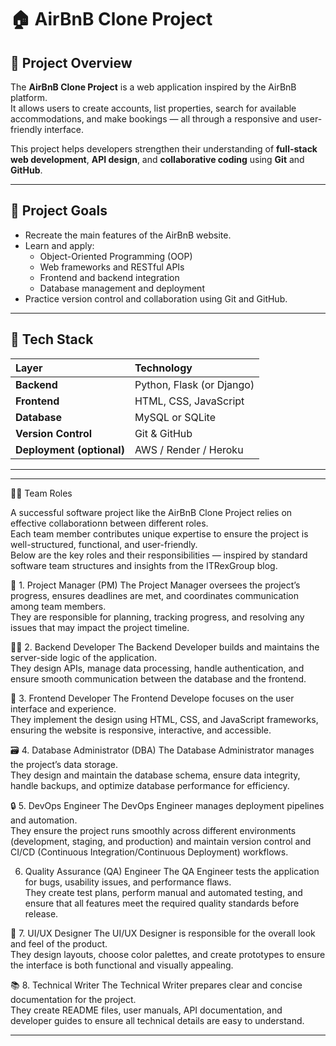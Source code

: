 # 🏠 AirBnB Clone Project

## 📘 Project Overview
The **AirBnB Clone Project** is a web application inspired by the AirBnB platform.  
It allows users to create accounts, list properties, search for available accommodations, and make bookings — all through a responsive and user-friendly interface.

This project helps developers strengthen their understanding of **full-stack web development**, **API design**, and **collaborative coding** using **Git** and **GitHub**.

---

## 🎯 Project Goals
- Recreate the main features of the AirBnB website.
- Learn and apply:
  - Object-Oriented Programming (OOP)
  - Web frameworks and RESTful APIs
  - Frontend and backend integration
  - Database management and deployment
- Practice version control and collaboration using Git and GitHub.

---

## 🧰 Tech Stack

| Layer | Technology |
|:------|:------------|
| **Backend** | Python, Flask (or Django) |
| **Frontend** | HTML, CSS, JavaScript |
| **Database** | MySQL or SQLite |
| **Version Control** | Git & GitHub |
| **Deployment (optional)** | AWS / Render / Heroku |

---
---

 👩‍💻 Team Roles

A successful software project like the AirBnB Clone Project relies on effective collaborationn between different roles.  
Each team member contributes unique expertise to ensure the project is well-structured, functional, and user-friendly.  
Below are the key roles and their responsibilities — inspired by standard software team structures and insights from the ITRexGroup blog.

🧠 1. Project Manager (PM)
The Project Manager oversees the project’s progress, ensures deadlines are met, and coordinates communication among team members.  
They are responsible for planning, tracking progress, and resolving any issues that may impact the project timeline.

🧑‍💻 2. Backend Developer
The Backend Developer builds and maintains the server-side logic of the application.  
They design APIs, manage data processing, handle authentication, and ensure smooth communication between the database and the frontend.

 🎨 3. Frontend Developer
The Frontend Develope focuses on the user interface and experience.  
They implement the design using HTML, CSS, and JavaScript frameworks, ensuring the website is responsive, interactive, and accessible.

🗃️ 4. Database Administrator (DBA)
The Database Administrator manages the project’s data storage.  
They design and maintain the database schema, ensure data integrity, handle backups, and optimize database performance for efficiency.

🔒 5. DevOps Engineer
The DevOps Engineer manages deployment pipelines and automation.  
They ensure the project runs smoothly across different environments (development, staging, and production) and maintain version control and CI/CD (Continuous Integration/Continuous Deployment) workflows.

 6. Quality Assurance (QA) Engineer
The QA Engineer tests the application for bugs, usability issues, and performance flaws.  
They create test plans, perform manual and automated testing, and ensure that all features meet the required quality standards before release.

 🧩 7. UI/UX Designer
The UI/UX Designer is responsible for the overall look and feel of the product.  
They design layouts, choose color palettes, and create prototypes to ensure the interface is both functional and visually appealing.

📚 8. Technical Writer
The Technical Writer prepares clear and concise documentation for the project.  
They create README files, user manuals, API documentation, and developer guides to ensure all technical details are easy to understand.

---



